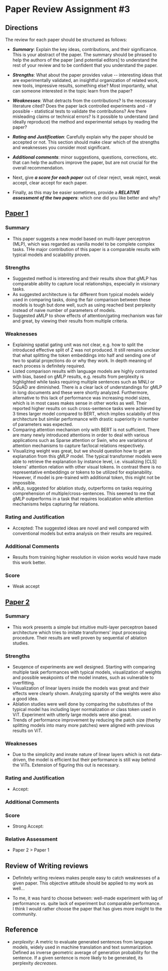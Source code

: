 # Paper Review Assignment \#3

## Directions
The review for each paper should be structured as follows:

+ _**Summary**_: Explain the key ideas, contributions, and their significance. This is your abstract of the paper. The summary should be phrased to help the authors of the paper [and potential editors] to understand the rest of your review and to be confident that you understand the paper.

+ _**Strengths**_: What about the paper provides value -- interesting ideas that are experimentally validated, an insightful organization of related work, new tools, impressive results, something else?  Most importantly, what can someone interested in the topic learn from the paper?

+ _**Weaknesses**_: What detracts from the contributions? Is the necessary literature cited? Does the paper lack controlled experiments and - if possible - statistical tests to validate the contributions? Are there misleading claims or technical errors? Is it possible to understand (and ideally reproduce) the method and experimental setups by reading the paper?

+ _**Rating and Justification**_: Carefully explain why the paper should be accepted or not.  This section should make clear which of the strengths and weaknesses you consider most significant.

+ _**Additional comments**_: minor suggestions, questions, corrections, etc. that can help the authors improve the paper, but are not crucial for the overall recommendation.

+ Next, give _**a score for each paper**_ out of             clear reject, weak reject, weak accept, clear accept         for each paper.

+ Finally, as this may be easier sometimes, provide a _**RELATIVE assessment of the two papers**_: which one did you like better and why? 

## [Paper 1](paper1.pdf)

### Summary
+ This paper suggests a new model based on multi-layer perceptron (MLP), which was regarded as vanilla model to be complete complex tasks. THe major contribution of this paper is a comparable results with typical models and scalability proven.

### Strengths
+ Suggested method is interesting and their results show that gMLP has comparable ability to capture local relationships, especially in visionary tasks.
+ As suggested architecture is far different from typical models widely used in comparing tasks, doing the fair comparison between these models is tough but done well, such as using reached best perplexity instead of naive number of parameters of models. 
+ Suggested aMLP to show effects of attention/gating mechanism was fair and great, by viewing their results from multiple criteria. 

### Weaknesses
+ Explaining spatial gating unit was not clear, e.g. how to split the introduced effective split of Z was not produced. It still remains unclear that what splitting the token embeddings into half and sending one of two to spatial projections do or why they work. In depth meaning of each process is definitely required.
+ Listed comparison results with language models are highly contrasted with bias, based on gMLP results, e.g. results from perplexity is highlighted while tasks requiring multiple sentences such as MNLI or SQuAD are diminished. There is a clear lack of understandings for gMLP in long documents and these were shortly analyzed. Furthermore, alternative to this lack of performance was increasing model sizes, which is in most cases makes sense in other works as well. Their reported higher results on such cross-sentence tasks were achieved by 3 times larger model compared to BERT, which implies scalabiliy of this architecture but similar performance with drastic superiority in number of parameters was expected.
+ Comparing attention mechanism only with BERT is not sufficient. There are many newly introduced attentions in order to deal with various applications such as Sparse attention or Swin, who are variations of attention mechanisms to capture far/local relations respectively.
+ Visualizing weight was great, but we should question how to get an explanation from this gMLP model. The typical transformer models were able to retrieve the explanation by instance level, i.e. visualizing [CLS] tokens' attention relation with other visual tokens. In contrast there is no representative embeddings or tokens to be utilized for explanability. However, if model is pre-trained with additional token, this might not be impossible.
+ aMLp, suggested for ablation study, outperforms on tasks requiring comprehension of multiple/cross-sentences. This seemed to me that gMLP outperforms in a task that requires localization while attention mechanisms helps capturing far relations.


### Rating and Justification
+ Accepted: The suggested ideas are novel and well compared with conventional models but extra analysis on their results are required.

### Additional Comments
+ Results from training higher resolution in vision works would have made this work better.

### Score
+ Weak accept

## [Paper 2](paper2.pdf)

### Summary
+ This work presents a simple but intuitive multi-layer perceptron based architecture which tries to imitate transformers' input processing procedure. Their results are well proven by sequential of ablation studies.

### Strengths
+ Seuqence of experiments are well designed. Starting with comparing multiple task performances with typical models, visualization of weights and possible weakpoints of the model innates, such as vulnerable to overfitting. 
+ Visualization of linear layers inside the models was great and their effects were clearly shown. Analyzing sparsity of the weights were also a good idea.
+ Ablation studies were well done by comparing the substitutes of the typical model has including layer normalization or class token used in ViT. Experiment with utterly large models were also great.
+ Trends of performance improvement by reducing the patch size (therby splitting models into many more patches) were aligned with previous results on ViT.

### Weaknesses
+ Due to the simplicity and innate nature of linear layers which is not data-driven, the model is efficient but their performance is still way behind the ViTs. Extension of figuring this out is necessary.

### Rating and Justification
+ Accept:

### Additional Comments

### Score
+ Strong Accept:

### Relative Assessment
+ Paper 2 > Paper 1

## Review of Writing reviews
+ Definitely writing reviews makes people easy to catch weaknesses of a given paper. This objective attitude should be applied to my work as well...

+ To me, it was hard to choose between: well-made experiment with lag of performance vs. quite lack of experiment but comparable performance. I think I would rather choose the paper that has gives more insight to the community.

## Reference

+ _perplexity_: A metric to evaluate generated sentences from language models, widely used in machine translation and text summarization. Defined as inverse geometric average of generation probability for the sentence. If a given sentence is more likely to be generated, its perplexity _decreases_.
